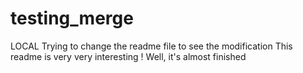 # testing_merge
LOCAL
Trying to change the readme file to see the modification
This readme is very very interesting !
Well, it's almost finished
